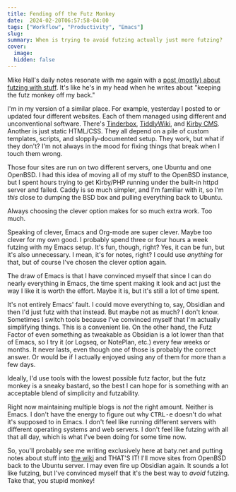 ```yaml
---
title: Fending off the Futz Monkey
date:  2024-02-20T06:57:58-04:00
tags: ["Workflow", "Productivity", "Emacs"]
slug: 
summary: When is trying to avoid futzing actually just more futzing?
cover:
  image: 
  hidden: false
---
```


Mike Hall's daily notes resonate with me again with a [post (mostly) about futzing with stuff](https://mike.puddingtime.org/posts/2024-02-19-daily-notes/). It's like he's in my head when he writes about "keeping the futz monkey off my back."

I'm in my version of a similar place. For example, yesterday I posted to or updated four different websites. Each of them managed using different and unconventional software. There's [Tinderbox](https://eastgate.com/Tinderbox), [TiddlyWiki](https://tiddlywiki.com), and [Kirby CMS](https://getkirby.com/). Another is just static HTML/CSS. They all depend on a pile of custom templates, scripts, and sloppily-documented setup. They work, but what if they don't? I'm not always in the mood for fixing things that break when I touch them wrong.

Those four sites are run on two different servers, one Ubuntu and one OpenBSD. I had this idea of moving all of my stuff to the OpenBSD instance, but I spent hours trying to get Kirby/PHP running under the built-in httpd server and failed. Caddy is so much simpler, and I'm familiar with it, so I'm *this* close to dumping the BSD box and pulling everything back to Ubuntu. 

Always choosing the clever option makes for so much extra work. Too much.

Speaking of clever, Emacs and Org-mode are super clever. Maybe too clever for my own good. I probably spend three or four hours a week futzing with my Emacs setup. It's fun, though, right? Yes, it can be fun, but it's also unnecessary. I mean, it's for notes, right? I could use *anything* for that, but of course I've chosen the clever option again.

The draw of Emacs is that I have convinced myself that since I can do nearly everything in Emacs, the time spent making it look and act just the way I like it is worth the effort. Maybe it is, but it's still a lot of time spent.

It's not entirely Emacs' fault. I could move everything to, say, Obsidian and then I'd just futz with that instead. But maybe not as much? I don't know. Sometimes I switch tools because I've convinced myself that I'm actually simplifying things. This is a convenient lie. On the other hand, the Futz Factor of even something as tweakable as Obsidian is a lot lower than that of Emacs, so I try it (or Logseq, or NotePlan, etc.) every few weeks or months. It never lasts, even though one of those is probably the correct answer. Or would be if I actually enjoyed using any of them for more than a few days.

Ideally, I'd use tools with the lowest possible futz factor, but the futz monkey is a sneaky bastard, so the best I can hope for is something with an acceptable blend of simplicity and futzability.

Right now maintaining multiple blogs is *not* the right amount. Neither is Emacs. I don't have the energy to figure out why <kbd><kbd>CTRL</kbd>-<kbd>e</kbd></kbd> doesn't do what it's supposed to in Emacs. I don't feel like running different servers with different operating systems and web servers. I don't feel like futzing with all that all day, which is what I've been doing for some time now.

So, you'll probably see me writing exclusively here at baty.net and putting notes about stuff into [the wiki](https://wiki.baty.net) and THAT'S IT! I'll move sites from OpenBSD back to the Ubuntu server. I may even fire up Obsidian again. It sounds a lot like futzing, but I've convinced myself that it's the best way to *avoid* futzing. Take that, you stupid monkey!

